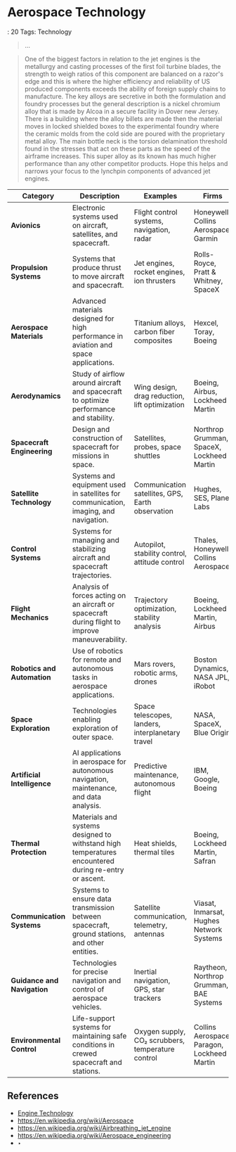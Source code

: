 # Aerospace Technology

: 20
Tags: Technology

> …
> 

> One of the biggest factors in relation to the jet engines is the metallurgy and casting processes of the first foil turbine blades, the strength to weigh ratios of this component are balanced on a razor's edge and this is where the higher efficiency and reliability of US produced components exceeds the ability of foreign supply chains to manufacture. The key alloys are secretive in both the formulation and foundry processes but the general description is a nickel chromium alloy that is made by Alcoa in a secure facility in Dover new Jersey. There is a building where the alloy billets are made then the material moves in locked shielded boxes to the experimental foundry where the ceramic molds from the cold side are poured with the proprietary metal alloy. The main bottle neck is the torsion delamination threshold found in the stresses that act on these parts as the speed of the airframe increases. This super alloy as its known has much higher performance than any other competitor products. Hope this helps and narrows your focus to the lynchpin components of advanced jet engines.
> 

| **Category** | **Description** | **Examples** | Firms | China |
| --- | --- | --- | --- | --- |
| **Avionics** | Electronic systems used on aircraft, satellites, and spacecraft. | Flight control systems, navigation, radar | Honeywell, Collins Aerospace, Garmin | AVIC Avionics, CETC, China Electronics Corp |
| **Propulsion Systems** | Systems that produce thrust to move aircraft and spacecraft. | Jet engines, rocket engines, ion thrusters | Rolls-Royce, Pratt & Whitney, SpaceX | AECC (Aero Engine Corp of China), CASC |
| **Aerospace Materials** | Advanced materials designed for high performance in aviation and space applications. | Titanium alloys, carbon fiber composites | Hexcel, Toray, Boeing | China National Materials Group, BAIC |
| **Aerodynamics** | Study of airflow around aircraft and spacecraft to optimize performance and stability. | Wing design, drag reduction, lift optimization | Boeing, Airbus, Lockheed Martin | AVIC, COMAC, Beihang University |
| **Spacecraft Engineering** | Design and construction of spacecraft for missions in space. | Satellites, probes, space shuttles | Northrop Grumman, SpaceX, Lockheed Martin | CASC, CAST (China Academy of Space Technology) |
| **Satellite Technology** | Systems and equipment used in satellites for communication, imaging, and navigation. | Communication satellites, GPS, Earth observation | Hughes, SES, Planet Labs | China Satcom, AsiaSat, GalaxySpace |
| **Control Systems** | Systems for managing and stabilizing aircraft and spacecraft trajectories. | Autopilot, stability control, attitude control | Thales, Honeywell, Collins Aerospace | CETC, AVIC Avionics |
| **Flight Mechanics** | Analysis of forces acting on an aircraft or spacecraft during flight to improve maneuverability. | Trajectory optimization, stability analysis | Boeing, Lockheed Martin, Airbus | COMAC, AVIC |
| **Robotics and Automation** | Use of robotics for remote and autonomous tasks in aerospace applications. | Mars rovers, robotic arms, drones | Boston Dynamics, NASA JPL, iRobot | DJI, SIASUN Robotics, HIT Robot Group |
| **Space Exploration** | Technologies enabling exploration of outer space. | Space telescopes, landers, interplanetary travel | NASA, SpaceX, Blue Origin | CASC, CNSA (China National Space Administration) |
| **Artificial Intelligence** | AI applications in aerospace for autonomous navigation, maintenance, and data analysis. | Predictive maintenance, autonomous flight | IBM, Google, Boeing | iFLYTEK, Baidu, Huawei |
| **Thermal Protection** | Materials and systems designed to withstand high temperatures encountered during re-entry or ascent. | Heat shields, thermal tiles | Boeing, Lockheed Martin, Safran | CASIC, BAIC |
| **Communication Systems** | Systems to ensure data transmission between spacecraft, ground stations, and other entities. | Satellite communication, telemetry, antennas | Viasat, Inmarsat, Hughes Network Systems | China Satcom, China Telecom |
| **Guidance and Navigation** | Technologies for precise navigation and control of aerospace vehicles. | Inertial navigation, GPS, star trackers | Raytheon, Northrop Grumman, BAE Systems | BeiDou, China North Industries Group |
| **Environmental Control** | Life-support systems for maintaining safe conditions in crewed spacecraft and stations. | Oxygen supply, CO₂ scrubbers, temperature control | Collins Aerospace, Paragon, Lockheed Martin | CASIC, China Spacesat Co., Ltd. |

## References

- [Engine Technology](Engine%20Technology%2017ad38c7497c81428e85e8a7f8f00122.md)
- https://en.wikipedia.org/wiki/Aerospace
- https://en.wikipedia.org/wiki/Airbreathing_jet_engine
- https://en.wikipedia.org/wiki/Aerospace_engineering
- ‣